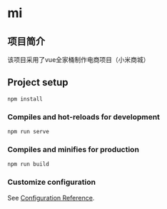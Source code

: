 # mi

## 项目简介
该项目采用了vue全家桶制作电商项目（小米商城）


## Project setup
```
npm install
```

### Compiles and hot-reloads for development
```
npm run serve
```

### Compiles and minifies for production
```
npm run build
```

### Customize configuration
See [Configuration Reference](https://cli.vuejs.org/config/).
